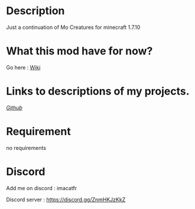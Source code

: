 # Description

Just a continuation of Mo Creatures for minecraft 1.7.10

# What this mod have for now?

Go here : [Wiki](https://github.com/quentin452/Mo-Creatures-Continuation/wiki)

# Links to descriptions of my projects.

[*Github*](https://github.com/quentin452/Mo-Creatures-Continuation) 

# Requirement

no requirements

# Discord

Add me on discord : imacatfr

Discord server : https://discord.gg/ZnmHKJzKkZ

